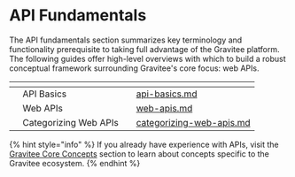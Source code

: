 # API Fundamentals

The API fundamentals section summarizes key terminology and functionality prerequisite to taking full advantage of the Gravitee platform. The following guides offer high-level overviews with which to build a robust conceptual framework surrounding Gravitee's core focus: web APIs.

<table data-view="cards" data-full-width="false"><thead><tr><th></th><th></th><th></th><th data-hidden data-card-target data-type="content-ref"></th></tr></thead><tbody><tr><td></td><td>API Basics</td><td></td><td><a href="api-basics.md">api-basics.md</a></td></tr><tr><td></td><td>Web APIs</td><td></td><td><a href="web-apis.md">web-apis.md</a></td></tr><tr><td></td><td>Categorizing Web APIs</td><td></td><td><a href="categorizing-web-apis.md">categorizing-web-apis.md</a></td></tr></tbody></table>

{% hint style="info" %}
If you already have experience with APIs, visit the [Gravitee Core Concepts](https://github.com/gravitee-io-labs/beta-docs/blob/210db3fb7ad864dd19874463ddac806a7bba8d6e/docs/platform-overview/gravitee-essentials/gravitee-core-concepts.md) section to learn about concepts specific to the Gravitee ecosystem.
{% endhint %}
